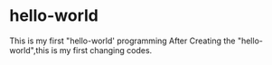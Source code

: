 # hello-world
This is my first "hello-world' programming
After Creating the "hello-world",this is my first changing codes.
